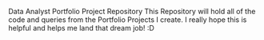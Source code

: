 Data Analyst Portfolio Project Repository
This Repository will hold all of the code and queries from the Portfolio Projects I create. I really hope this is helpful and helps me land that dream job! :D
